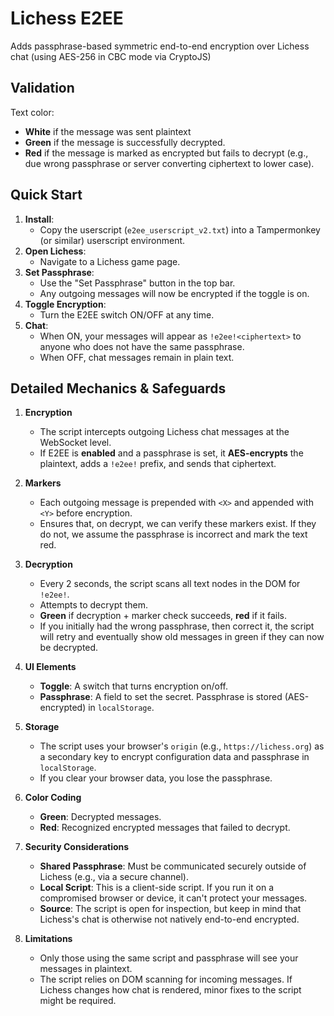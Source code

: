 # Lichess E2EE

Adds passphrase-based symmetric end-to-end encryption over Lichess chat (using AES-256 in CBC mode via CryptoJS)

## Validation
Text color:

* **White** if the message was sent plaintext
* **Green** if the message is successfully decrypted.
* **Red** if the message is marked as encrypted but fails to decrypt (e.g., due wrong passphrase or server converting ciphertext to lower case).

## Quick Start

1. **Install**:
   * Copy the userscript (`e2ee_userscript_v2.txt`) into a Tampermonkey (or similar) userscript environment.
2. **Open Lichess**:
   * Navigate to a Lichess game page.
3. **Set Passphrase**:
   * Use the "Set Passphrase" button in the top bar.
   * Any outgoing messages will now be encrypted if the toggle is on.
4. **Toggle Encryption**:
   * Turn the E2EE switch ON/OFF at any time.
5. **Chat**:
   * When ON, your messages will appear as `!e2ee!<ciphertext>` to anyone who does not have the same passphrase.
   * When OFF, chat messages remain in plain text.

## Detailed Mechanics & Safeguards

1. **Encryption**
   * The script intercepts outgoing Lichess chat messages at the WebSocket level.
   * If E2EE is **enabled** and a passphrase is set, it **AES-encrypts** the plaintext, adds a `!e2ee!` prefix, and sends that ciphertext.

2. **Markers**
   * Each outgoing message is prepended with `<X>` and appended with `<Y>` before encryption.
   * Ensures that, on decrypt, we can verify these markers exist. If they do not, we assume the passphrase is incorrect and mark the text red.

3. **Decryption**
   * Every 2 seconds, the script scans all text nodes in the DOM for `!e2ee!`.
   * Attempts to decrypt them.
   * **Green** if decryption + marker check succeeds, **red** if it fails.
   * If you initially had the wrong passphrase, then correct it, the script will retry and eventually show old messages in green if they can now be decrypted.

4. **UI Elements**
   * **Toggle**: A switch that turns encryption on/off.
   * **Passphrase**: A field to set the secret. Passphrase is stored (AES-encrypted) in `localStorage`.

5. **Storage**
   * The script uses your browser's `origin` (e.g., `https://lichess.org`) as a secondary key to encrypt configuration data and passphrase in `localStorage`.
   * If you clear your browser data, you lose the passphrase.

6. **Color Coding**
   * **Green**: Decrypted messages.
   * **Red**: Recognized encrypted messages that failed to decrypt.

7. **Security Considerations**
   * **Shared Passphrase**: Must be communicated securely outside of Lichess (e.g., via a secure channel).
   * **Local Script**: This is a client-side script. If you run it on a compromised browser or device, it can't protect your messages.
   * **Source**: The script is open for inspection, but keep in mind that Lichess's chat is otherwise not natively end-to-end encrypted.

8. **Limitations**
   * Only those using the same script and passphrase will see your messages in plaintext.
   * The script relies on DOM scanning for incoming messages. If Lichess changes how chat is rendered, minor fixes to the script might be required.
